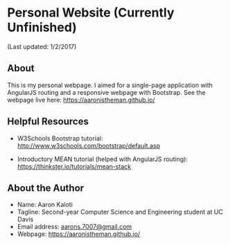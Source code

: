 # Personal Website (Currently Unfinished)

(Last updated: 1/2/2017)

About
-----

This is my personal webpage. I aimed for a single-page application with AngularJS routing and a responsive webpage with Bootstrap. See the webpage live here: https://aaronistheman.github.io/

Helpful Resources
-----------------

* W3Schools Bootstrap tutorial:
http://www.w3schools.com/bootstrap/default.asp

* Introductory MEAN tutorial (helped with AngularJS routing):
https://thinkster.io/tutorials/mean-stack

About the Author
----------------

* Name: Aaron Kaloti
* Tagline: Second-year Computer Science and Engineering student
at UC Davis
* Email address: aarons.7007@gmail.com
* Webpage: https://aaronistheman.github.io/